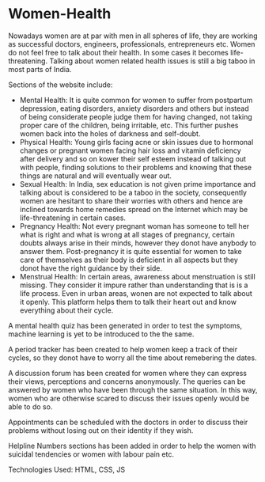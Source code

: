 # Women-Health

Nowadays women are at par with men in all spheres of life, they are working as successful doctors, engineers, professionals, entrepreneurs etc. Women do not feel free to talk about their health. In some cases it becomes life-threatening. Talking about women related health issues is still a big taboo in most parts of India. 

Sections of the website include:
- Mental Health: 
  It is quite common for women to suffer from postpartum depression, eating disorders, anxiety disorders and others but instead of being considerate people judge them for having changed, not taking proper care of the children, being irritable, etc. This further pushes women back into the holes of darkness and self-doubt.
- Physical Health: 
  Young girls facing acne or skin issues due to hormonal changes or pregnant women facing hair loss and vitamin deficiency after delivery and so on kower their self esteem instead of talking out with people, finding solutions to their problems and knowing that these things are natural and will eventually wear out.
- Sexual Health: 
  In India, sex education is not given prime importance and talking about is considered to be a taboo in the society, consequently women are hesitant to share their worries with others and hence are inclined towards home remedies spread on the Internet which may be life-threatening in certain cases. 
- Pregnancy Health: 
  Not every pregnant woman has someone to tell her what is right and what is wrong at all stages of pregnancy, certain doubts always arise in their minds, however they donot have anybody to answer them. Post-pregnancy it is quite essential for women to take care of themselves as their body is deficient in all aspects but they donot have the right guidance by their side.
- Menstrual Health: 
  In certain areas, awareness about menstruation is still missing. They consider it impure rather than understanding that is is a life process. Even in urban areas, wonen are not expected to talk about it openly. This platform helps them to talk their heart out and know everything about their cycle.
  
A mental health quiz has been generated in order to test the symptoms, machine learning is yet to be introduced to the the same.

A period tracker has been created to help women keep a track of their cycles, so they donot have to worry all the time about remebering the dates.

A discussion forum has been created for women where they can express their views, perceptions and concerns anonymously. The queries can be answered by women who have been through the same situation. In this way, women who are otherwise scared to discuss their issues openly would be able to do so.

Appointments can be scheduled with the doctors in order to discuss their problems without losing out on their identity if they wish.

Helpline Numbers sections has been added in order to help the women with suicidal tendencies or women with labour pain etc.

Technologies Used: HTML, CSS, JS



